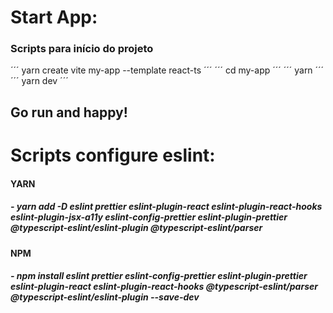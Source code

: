 # Start App:

### Scripts para início do projeto

´´´ 
yarn create vite my-app --template react-ts
´´´
´´´
cd my-app
´´´
´´´
yarn
´´´
´´´
yarn dev 
´´´

## Go run and happy!  


# Scripts configure eslint: 

#### YARN
##### - yarn add -D eslint prettier eslint-plugin-react eslint-plugin-react-hooks eslint-plugin-jsx-a11y eslint-config-prettier eslint-plugin-prettier @typescript-eslint/eslint-plugin @typescript-eslint/parser

#### NPM
##### - npm install eslint prettier eslint-config-prettier eslint-plugin-prettier eslint-plugin-react eslint-plugin-react-hooks @typescript-eslint/parser @typescript-eslint/eslint-plugin --save-dev
